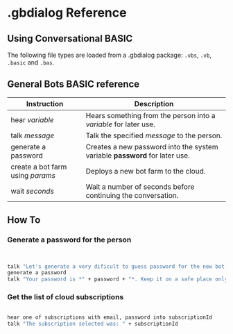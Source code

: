 # .gbdialog Reference

## Using Conversational BASIC

The following file types are loaded from a .gbdialog package: `.vbs`, `.vb`, `.basic` and `.bas`.

## General Bots BASIC reference

| Instruction                      | Description                                                                 |
|----------------------------------|-----------------------------------------------------------------------------|
| hear *variable*                  | Hears something from the person into a *variable* for later use.            |
| talk *message*                   | Talk the specified *message* to the person.                                 |
| generate a password              | Creates a new password into the system variable **password** for later use. |
| create a bot farm using *params* | Deploys a new bot farm to the cloud.                                        |
| wait *seconds*                   | Wait a number of seconds before continuing the conversation.                |

## How To

### Generate a password for the person

```vb


talk "Let's generate a very dificult to guess password for the new bot:"
generate a password
talk "Your password is *" + password + "*. Keep it on a safe place only acessible to you."


```

### Get the list of cloud subscriptions

```vb

hear one of subscriptions with email, password into subscriptionId
talk "The subscription selected was: " + subscriptionId


```
